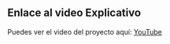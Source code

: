 ## Enlace al video Explicativo

Puedes ver el video del proyecto aquí: [YouTube](https://www.youtube.com/watch?v=stztQI_640k)
